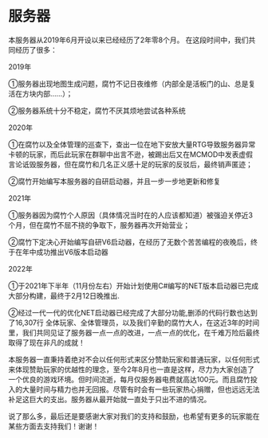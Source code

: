 # 服务器



本服务器从2019年6月开设以来已经经历了2年零8个月。 在这段时间中，我们共同经历了很多：&#x20;

2019年&#x20;

①服务器出现地图生成问题，腐竹不记日夜维修（内部全是活板门的山、总是复活在方块内部……）；&#x20;

②服务器系统十分不稳定，腐竹不厌其烦地尝试各种系统&#x20;

2020年&#x20;

①在腐竹以及全体管理的巡查下，查出一位在地下安放大量RTG导致服务器异常卡顿的玩家，而后此玩家在群聊中出言不逊，被踢出后又在MCMOD中发表虚假言论诋毁服务器，但在腐竹和几名正义感十足的玩家的反驳后，最终销声匿迹；&#x20;

②腐竹开始编写本服务器的自研启动器，并且一步一步地更新和修复&#x20;

2021年&#x20;

①服务器因为腐竹个人原因（具体情况当时在的人应该都知道）被强迫关停近3个月，但在腐竹不屈不挠的争取下，服务器再次开始营业；

②腐竹下定决心开始编写自研V6启动器，在经历了无数个苦苦编程的夜晚后，终于在年中成功推出V6版本启动器&#x20;

2022年

&#x20;①于2021年下半年（11月份左右）开始计划使用C#编写的NET版本启动器已完成大部分构建，最终于2月12日晚推出.&#x20;

②经过一代一代的优化NET启动器已经完成了大部分功能,删添的代码行数也达到了16,307行 全体玩家、全体管理员，以及我们辛勤的腐竹大人，在这近3年的时间里，我们共同见证了服务器一点一点的改进，一点一点的优化，在千难万险后最终取得了现在非凡的成就！

本服务器一直秉持着绝对不会以任何形式来区分赞助玩家和普通玩家，以任何形式来体现赞助玩家的优越性的理念，至今2年8月也一直是这样，尽力为大家创造了一个优良的游戏环境。但时间流逝，每月仅服务器电费就高达100元。而且腐竹投入的大量时间与精力也并无回报。尽管有时会有一些玩家热心捐赠，但也远远无法补足这巨大的支出。服务器从最开始就一直处于只出不进的情况。

说了那么多，最后还是要感谢大家对我们的支持和鼓励，也希望有更多的玩家能在某些方面去支持我们！谢谢！

